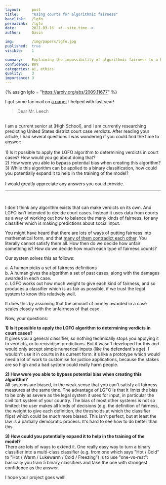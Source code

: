 ```yaml
---
layout:     post
title:      "Using courts for algorithmic fairness"
baselink:   /lgfo
permalink:  /lgfo
date:       2021-03-16  <!--site.time-->
author:     Gavin

img:        /img/papers/lgfo.jpg
published:  true
visible:    1

summary:    Explaining the impossibility of algorithmic fairness to a high schooler.
confidence: 80%
categories: ai, ethics
quality: 	3
importance: 3
---
```


{%	assign lgfo = "https://arxiv.org/abs/2009.11677"		%}


I got some fan mail on <a href="{{lgfo}}">a paper</a> I helped with last year!


> Dear Mr. Leech
<br>
I am a current senior at [High School], and I am currently researching predicting United States district court case verdicts. After reading your article, I had several questions I was wondering if you could find the time to answer:
<br><br>
1) Is it possible to apply the LGFO algorithm to determining verdicts in court cases? How would you go about doing that?<br>
2) How were you able to bypass potential bias when creating this algorithm?<br>
3) While this algorithm can be applied to a binary classification, how could you potentially expand it to help in the training of the model?<br><br>
I would greatly appreciate any answers you could provide.

<br>

---

<br>

I don't think any algorithm exists that can make verdicts on its own. And LGFO isn't intended to decide court cases. Instead it uses data from courts as a way of working out how to balance the many kinds of fairness, for any classifier which is making predictions about social input.

You might have heard that there are lots of ways of putting fairness into mathematical form, and that <a href="https://arxiv.org/abs/1609.05807">many of them contradict each other</a>. You literally cannot satisfy them all. How then do we decide how unfair something is? How do we decide how much each type of fairness counts? 

Our system solves this as follows:

a. A human picks a set of fairness definitions<br>
b. A human gives the algorithm a set of past cases, along with the damages awarded in each case.<br>
c. LGFO works out how much weight to give each kind of fairness, and so produces a classifier which is as fair as possible, if we trust the legal system to know this relatively well. 

It does this by assuming that the amount of money awarded in a case scales closely with the unfairness of that case.

Now, your questions:

**1) Is it possible to apply the LGFO algorithm to determining verdicts in court cases?**<br>
It gives you a general classifier, so nothing technically stops you applying it to verdicts, or to recividism predictions. But it wasn't developed for this and would only accept simple numerical inputs (like the defendant's age). I wouldn't use it in courts in its current form: it's like a prototype which would need a lot of work to customise for justice applications, because the stakes are so high and a bad system could really harm people.

**2) How were you able to bypass potential bias when creating this algorithm?**<br>
All systems are biased, in the weak sense that you can't satisfy all fairness measures at the same time. The advantage of LGFO is that it limits the bias to be only as severe as the legal system it uses for input, in particular the civil tort system of your country. The bias of most other systems is not so limited: the user makes all kinds of decisions (e.g. the definition of fairness, the weight to give each definition, the thresholds at which the classifier flips) which could be much more biased. This isn't perfect, but at least the law is a partially democratic process. It's hard to see how to do better than this.

**3) How could you potentially expand it to help in the training of the model?**<br>
There are lots of ways to extend it. One really easy way to turn a binary classifier into a multi-class classifier (e.g. from one which says "Hot / Cold" to "Hot / Warm / Lukewarm / Cold / Freezing") is to use "one-vs-rest": basically you train 5 binary classifiers and take the one with strongest confidence as the answer.

I hope your project goes well!

<br>

